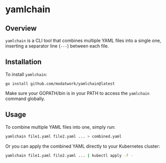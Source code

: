 # yamlchain

## Overview

`yamlchain` is a CLI tool that combines multiple YAML files into a single one, inserting a separator line (`---`) between each file. 

## Installation

To install `yamlchain`:

```shell
go install github.com/modatwork/yamlchain@latest
```

Make sure your GOPATH/bin is in your PATH to access the `yamlchain` command globally.

## Usage

To combine multiple YAML files into one, simply run:

```bash
yamlchain file1.yaml file2.yaml ... > combined.yaml
```

Or you can apply the combined YAML directly to your Kubernetes cluster:

```bash
yamlchain file1.yaml file2.yaml ... | kubectl apply -f -
```
